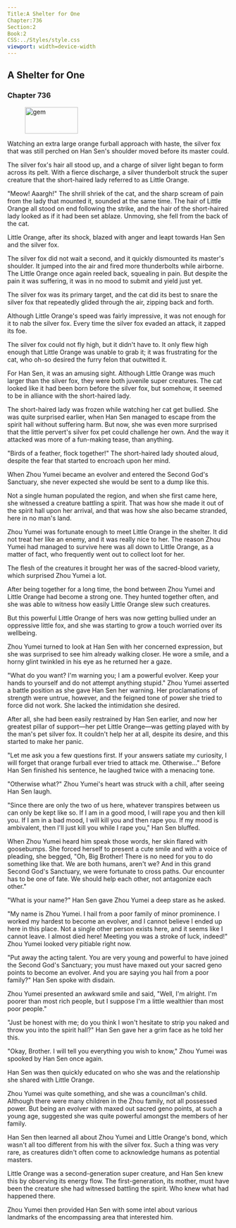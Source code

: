 ```yaml
---
Title:A Shelter for One 
Chapter:736 
Section:2 
Book:2 
CSS:../Styles/style.css 
viewport: width=device-width
---
```

  
## A Shelter for One
### Chapter 736
  
<figure>
	<img src="../Images/gem.gif" alt="gem" id="gem" width="120" height="60" />
</figure>
  

  
Watching an extra large orange furball approach with haste, the silver fox that was still perched on Han Sen's shoulder moved before its master could.

The silver fox's hair all stood up, and a charge of silver light began to form across its pelt. With a fierce discharge, a silver thunderbolt struck the super creature that the short-haired lady referred to as Little Orange.

"Meow! Aaargh!" The shrill shriek of the cat, and the sharp scream of pain from the lady that mounted it, sounded at the same time. The hair of Little Orange all stood on end following the strike, and the hair of the short-haired lady looked as if it had been set ablaze. Unmoving, she fell from the back of the cat.

Little Orange, after its shock, blazed with anger and leapt towards Han Sen and the silver fox.

The silver fox did not wait a second, and it quickly dismounted its master's shoulder. It jumped into the air and fired more thunderbolts while airborne. The Little Orange once again reeled back, squealing in pain. But despite the pain it was suffering, it was in no mood to submit and yield just yet.

The silver fox was its primary target, and the cat did its best to snare the silver fox that repeatedly glided through the air, zipping back and forth.

Although Little Orange's speed was fairly impressive, it was not enough for it to nab the silver fox. Every time the silver fox evaded an attack, it zapped its foe.

The silver fox could not fly high, but it didn't have to. It only flew high enough that Little Orange was unable to grab it; it was frustrating for the cat, who oh-so desired the furry felon that outwitted it.

For Han Sen, it was an amusing sight. Although Little Orange was much larger than the silver fox, they were both juvenile super creatures. The cat looked like it had been born before the silver fox, but somehow, it seemed to be in alliance with the short-haired lady.

The short-haired lady was frozen while watching her cat get bullied. She was quite surprised earlier, when Han Sen managed to escape from the spirit hall without suffering harm. But now, she was even more surprised that the little pervert's silver fox pet could challenge her own. And the way it attacked was more of a fun-making tease, than anything.

"Birds of a feather, flock together!" The short-haired lady shouted aloud, despite the fear that started to encroach upon her mind.

When Zhou Yumei became an evolver and entered the Second God's Sanctuary, she never expected she would be sent to a dump like this.

Not a single human populated the region, and when she first came here, she witnessed a creature battling a spirit. That was how she made it out of the spirit hall upon her arrival, and that was how she also became stranded, here in no man's land.

Zhou Yumei was fortunate enough to meet Little Orange in the shelter. It did not treat her like an enemy, and it was really nice to her. The reason Zhou Yumei had managed to survive here was all down to Little Orange, as a matter of fact, who frequently went out to collect loot for her.

The flesh of the creatures it brought her was of the sacred-blood variety, which surprised Zhou Yumei a lot.

After being together for a long time, the bond between Zhou Yumei and Little Orange had become a strong one. They hunted together often, and she was able to witness how easily Little Orange slew such creatures.

But this powerful Little Orange of hers was now getting bullied under an oppressive little fox, and she was starting to grow a touch worried over its wellbeing.

Zhou Yumei turned to look at Han Sen with her concerned expression, but she was surprised to see him already walking closer. He wore a smile, and a horny glint twinkled in his eye as he returned her a gaze.

"What do you want? I'm warning you; I am a powerful evolver. Keep your hands to yourself and do not attempt anything stupid." Zhou Yumei asserted a battle position as she gave Han Sen her warning. Her proclamations of strength were untrue, however, and the feigned tone of power she tried to force did not work. She lacked the intimidation she desired.

After all, she had been easily restrained by Han Sen earlier, and now her greatest pillar of support—her pet Little Orange—was getting played with by the man's pet silver fox. It couldn't help her at all, despite its desire, and this started to make her panic.

"Let me ask you a few questions first. If your answers satiate my curiosity, I will forget that orange furball ever tried to attack me. Otherwise..." Before Han Sen finished his sentence, he laughed twice with a menacing tone.

"Otherwise what?" Zhou Yumei's heart was struck with a chill, after seeing Han Sen laugh.

"Since there are only the two of us here, whatever transpires between us can only be kept like so. If I am in a good mood, I will rape you and then kill you. If I am in a bad mood, I will kill you and then rape you. If my mood is ambivalent, then I'll just kill you while I rape you," Han Sen bluffed.

When Zhou Yumei heard him speak those words, her skin flared with goosebumps. She forced herself to present a cute smile and with a voice of pleading, she begged, "Oh, Big Brother! There is no need for you to do something like that. We are both humans, aren't we? And in this grand Second God's Sanctuary, we were fortunate to cross paths. Our encounter has to be one of fate. We should help each other, not antagonize each other."

"What is your name?" Han Sen gave Zhou Yumei a deep stare as he asked.

"My name is Zhou Yumei. I hail from a poor family of minor prominence. I worked my hardest to become an evolver, and I cannot believe I ended up here in this place. Not a single other person exists here, and it seems like I cannot leave. I almost died here! Meeting you was a stroke of luck, indeed!" Zhou Yumei looked very pitiable right now.

"Put away the acting talent. You are very young and powerful to have joined the Second God's Sanctuary; you must have maxed out your sacred geno points to become an evolver. And you are saying you hail from a poor family?" Han Sen spoke with disdain.

Zhou Yumei presented an awkward smile and said, "Well, I'm alright. I'm poorer than most rich people, but I suppose I'm a little wealthier than most poor people."

"Just be honest with me; do you think I won't hesitate to strip you naked and throw you into the spirit hall?" Han Sen gave her a grim face as he told her this.

"Okay, Brother. I will tell you everything you wish to know," Zhou Yumei was spooked by Han Sen once again.

Han Sen was then quickly educated on who she was and the relationship she shared with Little Orange.

Zhou Yumei was quite something, and she was a councilman's child. Although there were many children in the Zhou family, not all possessed power. But being an evolver with maxed out sacred geno points, at such a young age, suggested she was quite powerful amongst the members of her family.

Han Sen then learned all about Zhou Yumei and Little Orange's bond, which wasn't all too different from his with the silver fox. Such a thing was very rare, as creatures didn't often come to acknowledge humans as potential masters.

Little Orange was a second-generation super creature, and Han Sen knew this by observing its energy flow. The first-generation, its mother, must have been the creature she had witnessed battling the spirit. Who knew what had happened there.

Zhou Yumei then provided Han Sen with some intel about various landmarks of the encompassing area that interested him.